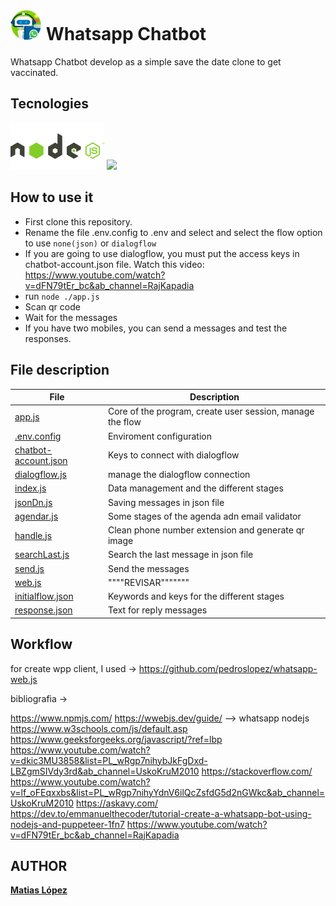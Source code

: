 # <img src="./img/logobot.png" width="50">  Whatsapp Chatbot

Whatsapp Chatbot develop as a simple save the date clone to get vaccinated.

## Tecnologies

<img src="./img/node-js.png" width="150">
<img src="https://roi4cio.com/uploads/roi/company/Dialogflow_logo.png" width="150">

## How to use it

- First clone this repository.
- Rename the file .env.config to .env and select and select the flow option to use `none(json)` or `dialogflow`
- If you are going to use dialogflow, you must put the access keys in chatbot-account.json file. Watch this video: https://www.youtube.com/watch?v=dFN79tEr_bc&ab_channel=RajKapadia
- run `node ./app.js`
- Scan qr code
- Wait for the messages 
- If you have two mobiles, you can send a messages and test the responses.

## File description

File | Description |
---- | ----------- | 
[app.js](./app.js) | Core of the program, create user session, manage the flow
[.env.config](./env.config) | Enviroment configuration
[chatbot-account.json](./chatbot-account.json) | Keys to connect with dialogflow
[dialogflow.js](./adapter/dialogflow.js) | manage the dialogflow connection
[index.js](./adapter/index.js) | Data management and the different stages
[jsonDn.js](./adapter/jsonDb.js) | Saving messages in json file
[agendar.js](./controllers/agendar.js/) | Some stages of the agenda adn email validator
[handle.js](./controllers/handle.js) | Clean phone number extension and generate qr image
[searchLast.js](./controllers/searchLast.js/) | Search the last message in json file
[send.js](./controllers/send.js/) | Send the messages
[web.js](./controllers/web.js) | """"REVISAR"""""""
[initialflow.json](./flow/initialflow.json/) | Keywords and keys for the different stages
[response.json](./flow/response.json) | Text for reply messages

## Workflow

for create wpp client, I used ->
https://github.com/pedroslopez/whatsapp-web.js

bibliografia ->

https://www.npmjs.com/
https://wwebjs.dev/guide/ --> whatsapp nodejs
https://www.w3schools.com/js/default.asp
https://www.geeksforgeeks.org/javascript/?ref=lbp
https://www.youtube.com/watch?v=dkic3MU3858&list=PL_wRgp7nihybJkFgDxd-LBZgmSIVdy3rd&ab_channel=UskoKruM2010
https://stackoverflow.com/
https://www.youtube.com/watch?v=lf_oFEqxxbs&list=PL_wRgp7nihyYdnV6ilQcZsfdG5d2nGWkc&ab_channel=UskoKruM2010
https://askavy.com/
https://dev.to/emmanuelthecoder/tutorial-create-a-whatsapp-bot-using-nodejs-and-puppeteer-1fn7
https://www.youtube.com/watch?v=dFN79tEr_bc&ab_channel=RajKapadia


## AUTHOR
[**Matias López**](https://www.linkedin.com/in/matiaas-lopez/)